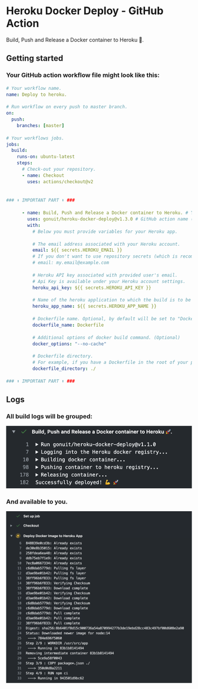 # Heroku Docker Deploy - GitHub Action

Build, Push and Release a Docker container to Heroku 🚀.
  
## Getting started

### Your GitHub action workflow file might look like this:
```yml
# Your workflow name.
name: Deploy to heroku.

# Run workflow on every push to master branch.
on:
  push:
    branches: [master]

# Your workflows jobs.
jobs:
  build:
    runs-on: ubuntu-latest
    steps:
      # Check-out your repository.
      - name: Checkout
        uses: actions/checkout@v2


### ⬇ IMPORTANT PART ⬇ ###

      - name: Build, Push and Release a Docker container to Heroku. # Your custom step name
        uses: gonuit/heroku-docker-deploy@v1.3.0 # GitHub action name (leave it as it is).
        with:
          # Below you must provide variables for your Heroku app.

          # The email address associated with your Heroku account.
          email: ${{ secrets.HEROKU_EMAIL }}
          # If you don't want to use repository secrets (which is recommended) you can do:
          # email: my.email@example.com
          
          # Heroku API key associated with provided user's email.
          # Api Key is available under your Heroku account settings.
          heroku_api_key: ${{ secrets.HEROKU_API_KEY }}
          
          # Name of the heroku application to which the build is to be sent.
          heroku_app_name: ${{ secrets.HEROKU_APP_NAME }}

          # Dockerfile name. Optional, by default will be set to "Dockerfile".
          dockerfile_name: Dockerfile

          # Additional options of docker build command. (Optional)
          docker_options: "--no-cache"
          
          # Dockerfile directory.
          # For example, if you have a Dockerfile in the root of your project, leave it as follows:
          dockerfile_directory: ./
          
### ⬆ IMPORTANT PART ⬆ ###
```

## Logs
### All build logs will be grouped:
![An example of logs groups.](readme/groups.png)
### And available to you.
![Logs example.](readme/logs.png)
